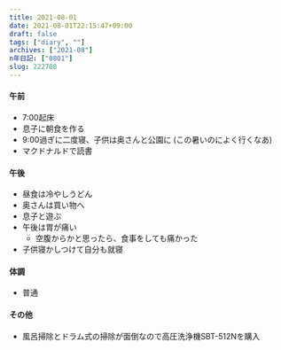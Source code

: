 ```yaml
---
title: 2021-08-01
date: 2021-08-01T22:15:47+09:00
draft: false
tags: ["diary", ""]
archives: ["2021-08"]
n年日記: ["0801"]
slug: 222708
---
```

#### 午前
- 7:00起床
- 息子に朝食を作る
- 9:00過ぎに二度寝、子供は奥さんと公園に (この暑いのによく行くなあ)
- マクドナルドで読書
#### 午後
- 昼食は冷やしうどん
- 奥さんは買い物へ
- 息子と遊ぶ
- 午後は胃が痛い
  - 空腹からかと思ったら、食事をしても痛かった
- 子供寝かしつけて自分も就寝
#### 体調
- 普通
#### その他
- 風呂掃除とドラム式の掃除が面倒なので高圧洗浄機SBT-512Nを購入
